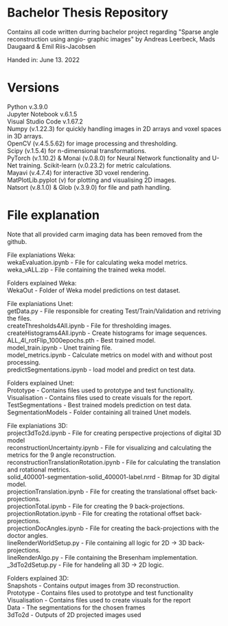 # Bachelor Thesis Repository
Contains all code written durring bachelor project regarding "Sparse angle reconstruction using angio-
graphic images" by Andreas Leerbeck, Mads Daugaard \& Emil Riis-Jacobsen

Handed in: June 13. 2022

# Versions
Python v.3.9.0  
Jupyter Notebook v.6.1.5  
Visual Studio Code v.1.67.2  
Numpy (v.1.22.3) for quickly handling images in 2D arrays and voxel spaces in 3D arrays.  
OpenCV (v.4.5.5.62) for image processing and thresholding.  
Scipy (v.1.5.4) for n-dimensional transformations.  
PyTorch (v.1.10.2) & Monai (v.0.8.0) for Neural Network   functionality and U-Net training.
Scikit-learn (v.0.23.2) for metric calculations.  
Mayavi (v.4.7.4) for interactive 3D voxel rendering.  
MatPlotLib.pyplot (v) for plotting and visualising 2D images.  
Natsort (v.8.1.0) & Glob (v.3.9.0) for file and path handling.  

# File explanation
Note that all provided carm imaging data has been removed from the github.  
  
File explaniations Weka:  
wekaEvaluation.ipynb - File for calculating weka model metrics.  
weka_vALL.zip - File containing the trained weka model.  

Folders explained  Weka:  
WekaOut - Folder of Weka model predictions on test dataset.  

File explaniations Unet:  
getData.py - File responsible for creating Test/Train/Validation and retriving the files.  
createThresholds4All.ipynb - File for thresholding images.  
createHistograms4All.ipynb - Create histograms for image sequences.  
ALL_4l_rotFlip_1000epochs.pth - Best trained model.  
model_train.ipynb - Unet training file.  
model_metrics.ipynb - Calculate metrics on model with and without post processing.  
predictSegmentations.ipynb - load model and predict on test data.  


Folders explained Unet:  
Prototype - Contains files used to prototype and test functionality.  
Visualisation - Contains files used to create visuals for the report.  
TestSegmentations - Best trained models prediction on test data.  
SegmentationModels - Folder containing all trained Unet models.    
    

File explaniations 3D:  
project3dTo2d.ipynb - File for creating perspective projections of digital 3D model  
reconstructionUncertainty.ipynb - File for visualizing and calculating the metrics for the 9 angle reconstruction.  
reconstructionTranslationRotation.ipynb - File for calculating the translation and rotational metrics.  
solid_400001-segmentation-solid_400001-label.nrrd - Bitmap for 3D digital model.  
projectionTranslation.ipynb - File for creating the translational offset back-projections.  
projectionTotal.ipynb - File for creating the 9 back-projections.  
projectionRotation.ipynb - File for creating the rotational offset back-projections.  
projectionDocAngles.ipynb - File for creating the back-projections with the doctor angles.  
lineRenderWorldSetup.py - File containing all logic for 2D -> 3D back-projections.  
lineRenderAlgo.py - File containing the Bresenham implementation.  
_3dTo2dSetup.py - File for handeling all 3D -> 2D logic.  
  
Folders explained 3D:  
Snapshots - Contains output images from 3D reconstruction.  
Prototype - Contains files used to prototype and test functionality  
Visualisation - Contains files used to create visuals for the report  
Data - The segmentations for the chosen frames  
3dTo2d - Outputs of 2D projected images used  